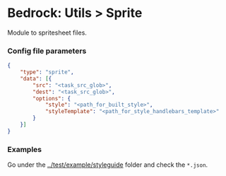 # Bedrock: Utils > Sprite

Module to spritesheet files.<br>

### Config file parameters
```json
{
    "type": "sprite",
    "data": [{
        "src": "<task_src_glob>",
        "dest": "<task_src_glob>",
        "options": {
            "style": "<path_for_built_style>",
            "styleTemplate": "<path_for_style_handlebars_template>"
        }
    }]
}
```

### Examples
Go under the [../test/example/styleguide](../test/example/styleguide) folder and check the `*.json`.
